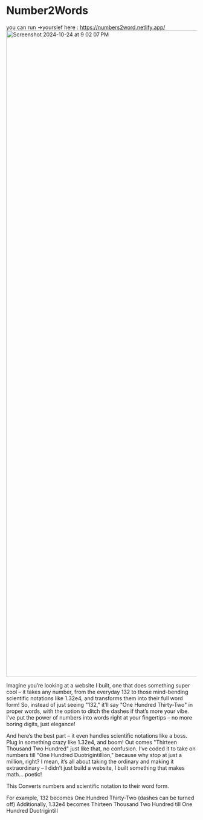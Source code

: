 # Number2Words
you can run ->yourslef here : https://numbers2word.netlify.app/
<img width="1709" alt="Screenshot 2024-10-24 at 9 02 07 PM" src="https://github.com/user-attachments/assets/54ab2aee-daf2-47e7-9ef9-acd32b2efec0">

Imagine you’re looking at a website I built, one that does something super cool – it takes any number, from the everyday 132 to those mind-bending scientific notations like 1.32e4, and transforms them into their full word form! So, instead of just seeing "132," it’ll say "One Hundred Thirty-Two" in proper words, with the option to ditch the dashes if that’s more your vibe. I’ve put the power of numbers into words right at your fingertips – no more boring digits, just elegance!

And here’s the best part – it even handles scientific notations like a boss. Plug in something crazy like 1.32e4, and boom! Out comes "Thirteen Thousand Two Hundred" just like that, no confusion. I’ve coded it to take on numbers till "One Hundred Duotrigintillion," because why stop at just a million, right? I mean, it’s all about taking the ordinary and making it extraordinary – I didn’t just build a website, I built something that makes math... poetic!

This Converts numbers and scientific notation to their word form.

For example, 132 becomes One Hundred Thirty-Two (dashes can be turned off)
Additionally, 1.32e4 becomes Thirteen Thousand Two Hundred
till One Hundred Duotrigintill
